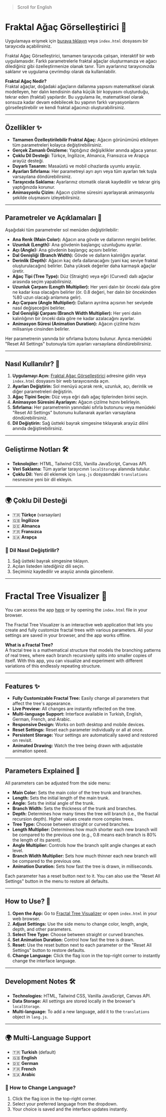 >Scroll for English

# Fraktal Ağaç Görselleştirici 🌳

Uygulamaya erişmek için [buraya tıklayın](https://u33549.github.io/Fractal-Tree/) veya `index.html` dosyasını bir tarayıcıda açabilirsiniz.

Fraktal Ağaç Görselleştirici, tamamen tarayıcıda çalışan, interaktif bir web uygulamasıdır. Farklı parametrelerle fraktal ağaçlar oluşturmanıza ve ağacı dilediğiniz gibi özelleştirmenize olanak tanır. Tüm ayarlarınız tarayıcınızda saklanır ve uygulama çevrimdışı olarak da kullanılabilir.

**Fraktal Ağaç Nedir?**  
Fraktal ağaçlar, doğadaki ağaçların dallanma yapısını matematiksel olarak modelleyen, her dalın kendisinin daha küçük bir kopyasını oluşturduğu, tekrar eden (fraktal) yapılardır. Bu uygulama ile, matematiksel olarak sonsuza kadar devam edebilecek bu yapının farklı varyasyonlarını görselleştirebilir ve kendi fraktal ağacınızı oluşturabilirsiniz.

---

## Özellikler ✨

* **Tamamen Özelleştirilebilir Fraktal Ağaç:** Ağacın görünümünü etkileyen tüm parametreleri kolayca değiştirebilirsiniz.
* **Gerçek Zamanlı Önizleme:** Yaptığınız değişiklikler anında ağaca yansır.
* **Çoklu Dil Desteği:** Türkçe, İngilizce, Almanca, Fransızca ve Arapça arayüz desteği.
* **Duyarlı Tasarım:** Masaüstü ve mobil cihazlarda uyumlu arayüz.
* **Ayarları Sıfırlama:** Her parametreyi ayrı ayrı veya tüm ayarları tek tuşla varsayılana döndürebilirsiniz.
* **Tarayıcıda Saklama:** Ayarlarınız otomatik olarak kaydedilir ve tekrar giriş yaptığınızda korunur.
* **Animasyonlu Çizim:** Ağacın çizilme süresini ayarlayarak animasyonlu şekilde oluşmasını izleyebilirsiniz.

---

## Parametreler ve Açıklamaları 🌱

Aşağıdaki tüm parametreler sol menüden değiştirilebilir:

- **Ana Renk (Main Color):** Ağacın ana gövde ve dallarının rengini belirler.
- **Uzunluk (Length):** Ana gövdenin başlangıç uzunluğunu ayarlar.
- **Açı (Angle):** Ana gövdenin başlangıç açısını belirler.
- **Dal Genişliği (Branch Width):** Gövde ve dalların kalınlığını ayarlar.
- **Derinlik (Depth):** Ağacın kaç defa dallanacağını (yani kaç seviye fraktal oluşturulacağını) belirler. Daha yüksek değerler daha karmaşık ağaçlar üretir.
- **Ağaç Tipi (Tree Type):** Düz (Straight) veya eğri (Curved) dallı ağaçlar arasında seçim yapabilirsiniz.
- **Uzunluk Çarpanı (Length Multiplier):** Her yeni dalın bir önceki dala göre ne kadar kısa olacağını belirler (ör. 0.8 değeri, her dalın bir öncekinden %80 uzun olacağı anlamına gelir).
- **Açı Çarpanı (Angle Multiplier):** Dalların ayrılma açısının her seviyede nasıl değişeceğini belirler.
- **Dal Genişliği Çarpanı (Branch Width Multiplier):** Her yeni dalın kalınlığının bir önceki dala göre ne kadar azalacağını ayarlar.
- **Animasyon Süresi (Animation Duration):** Ağacın çizilme hızını milisaniye cinsinden belirler.

Her parametrenin yanında bir sıfırlama butonu bulunur. Ayrıca menüdeki "Reset All Settings" butonuyla tüm ayarları varsayılana döndürebilirsiniz.

---

## Nasıl Kullanılır? 🚀

1. **Uygulamayı Açın:** [Fraktal Ağaç Görselleştirici](https://u33549.github.io/Fractal-Tree/) adresine gidin veya `index.html` dosyasını bir web tarayıcısında açın.
2. **Ayarları Değiştirin:** Sol menüyü açarak renk, uzunluk, açı, derinlik ve diğer parametreleri değiştirin.
3. **Ağaç Tipini Seçin:** Düz veya eğri dallı ağaç tiplerinden birini seçin.
4. **Animasyon Süresini Ayarlayın:** Ağacın çizilme hızını belirleyin.
5. **Sıfırlama:** Her parametrenin yanındaki sıfırla butonunu veya menüdeki "Reset All Settings" butonunu kullanarak ayarları varsayılana döndürebilirsiniz.
6. **Dil Değiştirin:** Sağ üstteki bayrak simgesine tıklayarak arayüz dilini anında değiştirebilirsiniz.

---

## Geliştirme Notları 🛠️

* **Teknolojiler:** HTML, Tailwind CSS, Vanilla JavaScript, Canvas API.
* **Veri Saklama:** Tüm ayarlar tarayıcının `localStorage` alanında tutulur.
* **Çoklu Dil:** Yeni dil eklemek için `lang.js` dosyasındaki `translations` nesnesine yeni bir dil ekleyin.

---

## 🌍 Çoklu Dil Desteği

- 🇹🇷 **Türkçe** (varsayılan)
- 🇬🇧 **İngilizce**
- 🇩🇪 **Almanca**
- 🇫🇷 **Fransızca**
- 🇸🇦 **Arapça**

### 🔽 Dil Nasıl Değiştirilir?

1. Sağ üstteki bayrak simgesine tıklayın.
2. Açılan listeden istediğiniz dili seçin.
3. Seçiminiz kaydedilir ve arayüz anında güncellenir.

---

# Fractal Tree Visualizer 🌳

You can access the app [here](https://u33549.github.io/Fractal-Tree/) or by opening the `index.html` file in your browser.

The Fractal Tree Visualizer is an interactive web application that lets you create and fully customize fractal trees with various parameters. All your settings are saved in your browser, and the app works offline.

**What is a Fractal Tree?**  
A fractal tree is a mathematical structure that models the branching patterns of real trees, where each branch recursively splits into smaller copies of itself. With this app, you can visualize and experiment with different variations of this endlessly repeating structure.

---

## Features ✨

* **Fully Customizable Fractal Tree:** Easily change all parameters that affect the tree's appearance.
* **Live Preview:** All changes are instantly reflected on the tree.
* **Multi-language Support:** Interface available in Turkish, English, German, French, and Arabic.
* **Responsive Design:** Works on both desktop and mobile devices.
* **Reset Settings:** Reset each parameter individually or all at once.
* **Persistent Storage:** Your settings are automatically saved and restored on revisit.
* **Animated Drawing:** Watch the tree being drawn with adjustable animation speed.

---

## Parameters Explained 🌱

All parameters can be adjusted from the side menu:

- **Main Color:** Sets the main color of the tree trunk and branches.
- **Length:** Sets the initial length of the main trunk.
- **Angle:** Sets the initial angle of the trunk.
- **Branch Width:** Sets the thickness of the trunk and branches.
- **Depth:** Determines how many times the tree will branch (i.e., the fractal recursion depth). Higher values create more complex trees.
- **Tree Type:** Choose between straight or curved branches.
- **Length Multiplier:** Determines how much shorter each new branch will be compared to the previous one (e.g., 0.8 means each branch is 80% the length of its parent).
- **Angle Multiplier:** Controls how the branch split angle changes at each level.
- **Branch Width Multiplier:** Sets how much thinner each new branch will be compared to the previous one.
- **Animation Duration:** Sets how fast the tree is drawn, in milliseconds.

Each parameter has a reset button next to it. You can also use the "Reset All Settings" button in the menu to restore all defaults.

---

## How to Use? 🚀

1. **Open the App:** Go to [Fractal Tree Visualizer](https://u33549.github.io/Fractal-Tree/) or open `index.html` in your web browser.
2. **Adjust Settings:** Use the side menu to change color, length, angle, depth, and other parameters.
3. **Select Tree Type:** Choose between straight or curved branches.
4. **Set Animation Duration:** Control how fast the tree is drawn.
5. **Reset:** Use the reset button next to each parameter or the "Reset All Settings" button to restore defaults.
6. **Change Language:** Click the flag icon in the top-right corner to instantly change the interface language.

---

## Development Notes 🛠️

* **Technologies:** HTML, Tailwind CSS, Vanilla JavaScript, Canvas API.
* **Data Storage:** All settings are stored locally in the browser's `localStorage`.
* **Multi-language:** To add a new language, add it to the `translations` object in `lang.js`.

---

## 🌍 Multi-Language Support

- 🇹🇷 **Turkish** (default)
- 🇬🇧 **English**
- 🇩🇪 **German**
- 🇫🇷 **French**
- 🇸🇦 **Arabic**

### 🔽 How to Change Language?

1. Click the flag icon in the top-right corner.
2. Select your preferred language from the dropdown.
3. Your choice is saved and the interface updates instantly.